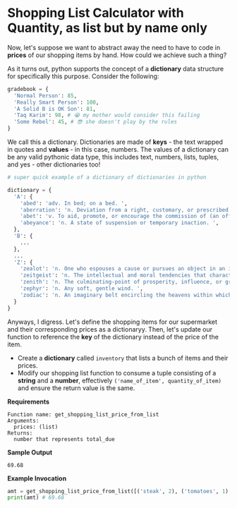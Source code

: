 # Shopping List Calculator with Quantity, as list but by name only

Now, let's suppose we want to abstract away the need to have to code in **prices** of our shopping items by hand. How could we achieve such a thing?

As it turns out, python supports the concept of a **dictionary** data structure for specifically this purpose. Consider the following:

```python
gradebook = {
  'Normal Person': 85,
  'Really Smart Person': 100,
  'A Solid B is OK Son': 81,
  'Taq Karim': 98, # 😭 my mother would consider this failing
  'Some Rebel': 45, # 😎 she doesn't play by the rules
}
```
We call this a dictionary. Dictionaries are made of **keys** - the text wrapped in quotes and **values** - in this case, numbers. The values of a dictionary can be any valid pythonic data type, this includes text, numbers, lists, tuples, and yes - other dictionaries too!

```python
# super quick example of a dictionary of dictionaries in python

dictionary = {
  'A': {
    'abed': 'adv. In bed; on a bed. ',
    'aberration': 'n. Deviation from a right, customary, or prescribed course. ',
    'abet': 'v. To aid, promote, or encourage the commission of (an offense). ',
    'abeyance': 'n. A state of suspension or temporary inaction. ',
  },
  'B': {
    ...
  },
  ...
  'Z': {
    'zealot': 'n. One who espouses a cause or pursues an object in an immoderately partisan manner. ',
    'zeitgeist': 'n. The intellectual and moral tendencies that characterize any age or epoch. ',
    'zenith': 'n. The culminating-point of prosperity, influence, or greatness. ',
    'zephyr': 'n. Any soft, gentle wind. ',
    'zodiac': 'n. An imaginary belt encircling the heavens within which are the larger planets.  ',
  }
}
```

Anyways, I digress. Let's define the shopping items for our supermarket and their corresponding prices as a dictionaryy. Then, let's update our function to reference the **key** of the dictionary instead of the price of the item.

* Create a **dictionary** called `inventory` that lists a bunch of items and their prices.
* Modify our shopping list function to consume a tuple consisting of a **string** and a **number**, effectively `('name_of_item', quantity_of_item)` and ensure the return value is the same.

**Requirements**
```
Function name: get_shopping_list_price_from_list
Arguments:
  prices: (list)
Returns:
  number that represents total_due
```

**Sample Output**
```
69.68
```

**Example Invocation**
```python
amt = get_shopping_list_price_from_list([('steak', 2), ('tomatoes', 1) ('redbull', 5), ('lentils', 4), ('orange juice', 1)])
print(amt) # 69.68
```
